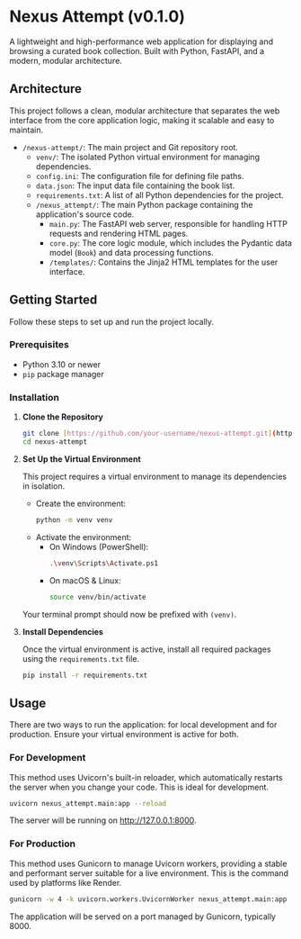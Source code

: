 # Nexus Attempt (v0.1.0)

A lightweight and high-performance web application for displaying and browsing a curated book collection. Built with Python, FastAPI, and a modern, modular architecture.

## Architecture

This project follows a clean, modular architecture that separates the web interface from the core application logic, making it scalable and easy to maintain.

-   `/nexus-attempt/`: The main project and Git repository root.
    -   `venv/`: The isolated Python virtual environment for managing dependencies.
    -   `config.ini`: The configuration file for defining file paths.
    -   `data.json`: The input data file containing the book list.
    -   `requirements.txt`: A list of all Python dependencies for the project.
    -   `/nexus_attempt/`: The main Python package containing the application's source code.
        -   `main.py`: The FastAPI web server, responsible for handling HTTP requests and rendering HTML pages.
        -   `core.py`: The core logic module, which includes the Pydantic data model (`Book`) and data processing functions.
        -   `/templates/`: Contains the Jinja2 HTML templates for the user interface.

## Getting Started

Follow these steps to set up and run the project locally.

### Prerequisites

-   Python 3.10 or newer
-   `pip` package manager

### Installation

1.  **Clone the Repository**
    ```bash
    git clone [https://github.com/your-username/nexus-attempt.git](https://github.com/your-username/nexus-attempt.git)
    cd nexus-attempt
    ```

2.  **Set Up the Virtual Environment**

    This project requires a virtual environment to manage its dependencies in isolation.

    * Create the environment:
        ```bash
        python -m venv venv
        ```
    * Activate the environment:
        * On Windows (PowerShell):
            ```bash
            .\venv\Scripts\Activate.ps1
            ```
        * On macOS & Linux:
            ```bash
            source venv/bin/activate
            ```
    Your terminal prompt should now be prefixed with `(venv)`.

3.  **Install Dependencies**

    Once the virtual environment is active, install all required packages using the `requirements.txt` file.
    ```bash
    pip install -r requirements.txt
    ```

## Usage

There are two ways to run the application: for local development and for production. Ensure your virtual environment is active for both.

### For Development

This method uses Uvicorn's built-in reloader, which automatically restarts the server when you change your code. This is ideal for development.

```bash
uvicorn nexus_attempt.main:app --reload
```
The server will be running on http://127.0.0.1:8000.

### For Production

This method uses Gunicorn to manage Uvicorn workers, providing a stable and performant server suitable for a live environment. This is the command used by platforms like Render.
```bash
gunicorn -w 4 -k uvicorn.workers.UvicornWorker nexus_attempt.main:app
```
The application will be served on a port managed by Gunicorn, typically 8000.